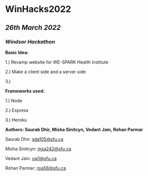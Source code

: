 # **WinHacks2022** 

## *26th March 2022*

### *Windsor Hackathon*


**Basic Idea:**

1.) Revamp website for WE-SPARK Health Institute

2.) Make a client side and a server side

3.) 



**Frameworks used:**

1.) Node

2.) Express

3.) Heroku


**Authors: Saurab Dhir, Misha Sinitcyn, Vedant Jain, Rohan Parmar**


Saurab Dhir: sda105@sfu.ca

Misha Sinitcyn: msa242@sfu.ca

Vedant Jain: vaj1@sfu.ca

Rohan Parmar: rpa56@sfu.ca
